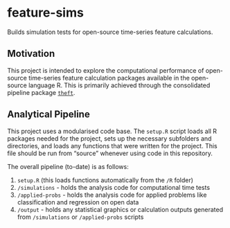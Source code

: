 
# feature-sims

Builds simulation tests for open-source time-series feature
calculations.

## Motivation

This project is intended to explore the computational performance of
open-source time-series feature calculation packages available in the
open-source language R. This is primarily achieved through the
consolidated pipeline package
[`theft`](https://github.com/hendersontrent/theft).

## Analytical Pipeline

This project uses a modularised code base. The `setup.R` script loads
all R packages needed for the project, sets up the necessary subfolders
and directories, and loads any functions that were written for the
project. This file should be run from “source” whenever using code in
this repository.

The overall pipeline (to-date) is as follows:

1.  `setup.R` (this loads functions automatically from the `/R` folder)
2.  `/simulations` - holds the analysis code for computational time
    tests
3.  `/applied-probs` - holds the analysis code for applied problems like
    classification and regression on open data
4.  `/output` - holds any statistical graphics or calculation outputs
    generated from `/simulations` or `/applied-probs` scripts
